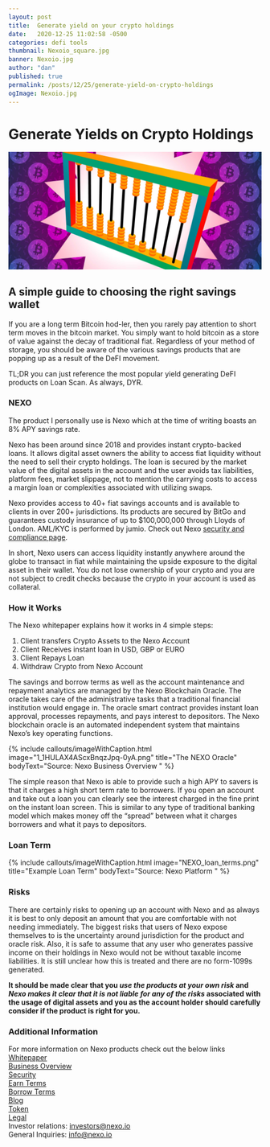 ```yaml
---
layout: post
title:  Generate yield on your crypto holdings
date:   2020-12-25 11:02:58 -0500
categories: defi tools
thumbnail: Nexoio_square.jpg
banner: Nexoio.jpg
author: "dan"
published: true
permalink: /posts/12/25/generate-yield-on-crypto-holdings
ogImage: Nexoio.jpg 
---
```


# Generate Yields on Crypto Holdings

<img src="/assets/img/YieldFarmingAbacus.jpg">

## A simple guide to choosing the right savings wallet

If you are a long term Bitcoin hod-ler, then you rarely pay attention to short term moves in the bitcoin market. You simply want to hold bitcoin as a store of value against the decay of traditional fiat. Regardless of your method of storage, you should be aware of the various savings products that are popping up as a result of the DeFI movement.

TL;DR you can just reference the most popular yield generating DeFI products on Loan Scan. As always, DYR.

### NEXO

The product I personally use is Nexo which at the time of writing boasts an 8% APY savings rate.

Nexo has been around since 2018 and provides instant crypto-backed loans. It allows digital asset owners the ability to access fiat liquidity without the need to sell their crypto holdings. The loan is secured by the market value of the digital assets in the account and the user avoids tax liabilities, platform fees, market slippage, not to mention the carrying costs to access a margin loan or complexities associated with utilizing swaps.

Nexo provides access to 40+ fiat savings accounts and is available to clients in over 200+ jurisdictions. Its products are secured by BitGo and guarantees custody insurance of up to $100,000,000 through Lloyds of London. AML/KYC is performed by jumio. Check out Nexo <a href="https://nexo.io/security" target="_blank">security and compliance page</a>.

In short, Nexo users can access liquidity instantly anywhere around the globe to transact in fiat while maintaining the upside exposure to the digital asset in their wallet. You do not lose ownership of your crypto and you are not subject to credit checks because the crypto in your account is used as collateral.

### How it Works

The Nexo whitepaper explains how it works in 4 simple steps:

1. Client transfers Crypto Assets to the Nexo Account
2. Client Receives instant loan in USD, GBP or EURO
3. Client Repays Loan
4. Withdraw Crypto from Nexo Account

The savings and borrow terms as well as the account maintenance and repayment analytics are managed by the Nexo Blockchain Oracle. The oracle takes care of the administrative tasks that a traditional financial institution would engage in. The oracle smart contract provides instant loan approval, processes repayments, and pays interest to depositors.
The Nexo blockchain oracle is an automated independent system that maintains Nexo’s key operating functions.

{% include callouts/imageWithCaption.html
	image="1_1HULAX4AScxBnqzJpq-0yA.png"
	title="The NEXO Oracle"
	bodyText="Source: Nexo Business Overview "
%}

The simple reason that Nexo is able to provide such a high APY to savers is that it charges a high short term rate to borrowers. If you open an account and take out a loan you can clearly see the interest charged in the fine print on the instant loan screen. This is similar to any type of traditional banking model which makes money off the “spread” between what it charges borrowers and what it pays to depositors.

### Loan Term
{% include callouts/imageWithCaption.html
	image="NEXO_loan_terms.png"
	title="Example Loan Term"
	bodyText="Source: Nexo Platform "
%}

### Risks

There are certainly risks to opening up an account with Nexo and as always it is best to only deposit an amount that you are comfortable with not needing immediately.
The biggest risks that users of Nexo expose themselves to is the uncertainty around jurisdiction for the product and oracle risk. Also, it is safe to assume that any user who generates passive income on their holdings in Nexo would not be without taxable income liabilities. It is still unclear how this is treated and there are no form-1099s generated.

**It should be made clear that you *use the products at your own risk* and *Nexo makes it clear that it is not liable for any of the risks* associated with the usage of digital assets and you as the account holder should carefully consider if the product is right for you.**

### Additional Information

For more information on Nexo products check out the below links
<br>
[Whitepaper](https://nexo.io/assets/downloads/Nexo-Whitepaper.pdf)
<br>
[Business Overview](https://nexo.io/assets/downloads/Business-Overview.pdf)
<br>
[Security](https://nexo.io/security)
<br>
[Earn Terms](https://nexo.io/earn-crypto)
<br>
[Borrow Terms](https://nexo.io/borrow)
<br>
[Blog](https://nexo.io/blog)
<br>
[Token](https://nexo.io/assets/downloads/NEXO-Token-Terms.pdf)
<br>
[Legal](https://nexo.io/terms-and-conditions)
<br>
Investor relations: investors@nexo.io
<br>
General Inquiries: info@nexo.io
